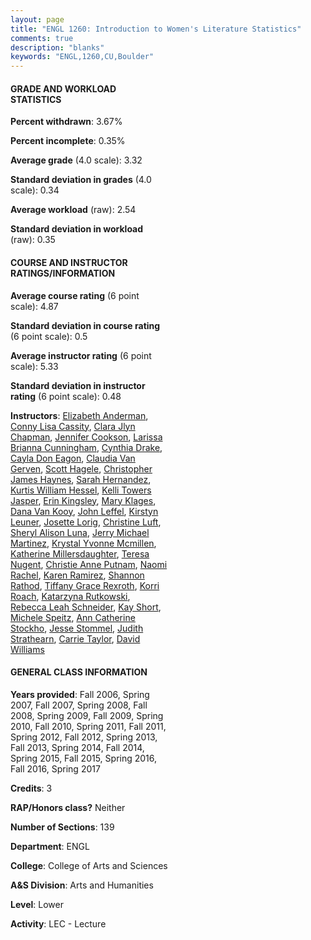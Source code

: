 ```yaml
---
layout: page
title: "ENGL 1260: Introduction to Women's Literature Statistics"
comments: true
description: "blanks"
keywords: "ENGL,1260,CU,Boulder"
---
```

<head>
<script src="https://ajax.googleapis.com/ajax/libs/jquery/2.1.3/jquery.min.js"></script>
<script src="https://dl.dropboxusercontent.com/s/pc42nxpaw1ea4o9/highcharts.js?dl=0"></script>
<!-- <script src="../assets/js/highcharts.js"></script> -->
<style type="text/css">@font-face {
	font-family: "Bebas Neue";
	src: url(https://www.filehosting.org/file/details/544349/BebasNeue Regular.otf) format("opentype");
	}
	h1.Bebas { 
		font-family: "Bebas Neue", Verdana, Tahoma;
	}
</style>
</head>
<body>
	<div id="container" style="float: right; width: 45%; height: 88%; margin-left: 2.5%; margin-right: 2.5%;"></div>
	<script language="JavaScript">
		$(document).ready(function() {
		var chart = {type: 'column'};
		var title = {text: 'Grade Distribution'};
		var xAxis = {categories: ['A','B','C','D','F'],crosshair: true};
		var yAxis = {min: 0,title: {text: 'Percentage'}};
		var tooltip = {headerFormat: '<center><b><span style="font-size:20px">{point.key}</span></b></center>',
		               pointFormat: '<td style="padding:0"><b>{point.y:.1f}%</b></td>',
		               footerFormat: '</table>',shared: true,useHTML: true};
		var plotOptions = {column: {pointPadding: 0.0,borderWidth: 0}};  
		var credits = {enabled: false};var series= [{name: 'Percent',data: [53.35,34.5,7.66,2.04,2.45,]}];
		var json = {};
		json.chart = chart;
		json.title = title;
		json.tooltip = tooltip;
		json.xAxis = xAxis;
		json.yAxis = yAxis;  
		json.series = series;
		json.plotOptions = plotOptions;  
		json.credits = credits;
		$('#container').highcharts(json);
	});
	</script>
</body>
			   
#### GRADE AND WORKLOAD STATISTICS

**Percent withdrawn**: 3.67%

**Percent incomplete**: 0.35%

**Average grade** (4.0 scale): 3.32

**Standard deviation in grades** (4.0 scale): 0.34

**Average workload** (raw): 2.54

**Standard deviation in workload** (raw): 0.35

#### COURSE AND INSTRUCTOR RATINGS/INFORMATION

**Average course rating** (6 point scale): 4.87

**Standard deviation in course rating** (6 point scale): 0.5

**Average instructor rating** (6 point scale): 5.33

**Standard deviation in instructor rating** (6 point scale): 0.48

**Instructors**: <a href='../../instructors/Elizabeth_Anderman'>Elizabeth Anderman</a>, <a href='../../instructors/Conny_Lisa_Cassity'>Conny Lisa Cassity</a>, <a href='../../instructors/Clara_Jlyn_Chapman'>Clara Jlyn Chapman</a>, <a href='../../instructors/Jennifer_Cookson'>Jennifer Cookson</a>, <a href='../../instructors/Larissa_Brianna_Cunningham'>Larissa Brianna Cunningham</a>, <a href='../../instructors/Cynthia_Drake'>Cynthia Drake</a>, <a href='../../instructors/Cayla_Don_Eagon'>Cayla Don Eagon</a>, <a href='../../instructors/Claudia_Van_Gerven'>Claudia Van Gerven</a>, <a href='../../instructors/Scott_Hagele'>Scott Hagele</a>, <a href='../../instructors/Christopher_James_Haynes'>Christopher James Haynes</a>, <a href='../../instructors/Sarah_Hernandez'>Sarah Hernandez</a>, <a href='../../instructors/Kurtis_William_Hessel'>Kurtis William Hessel</a>, <a href='../../instructors/Kelli_Towers_Jasper'>Kelli Towers Jasper</a>, <a href='../../instructors/Erin_Kingsley'>Erin Kingsley</a>, <a href='../../instructors/Mary_Klages'>Mary Klages</a>, <a href='../../instructors/Dana_Van_Kooy'>Dana Van Kooy</a>, <a href='../../instructors/John_Leffel'>John Leffel</a>, <a href='../../instructors/Kirstyn_Leuner'>Kirstyn Leuner</a>, <a href='../../instructors/Josette_Lorig'>Josette Lorig</a>, <a href='../../instructors/Christine_Luft'>Christine Luft</a>, <a href='../../instructors/Sheryl_Alison_Luna'>Sheryl Alison Luna</a>, <a href='../../instructors/Jerry_Michael_Martinez'>Jerry Michael Martinez</a>, <a href='../../instructors/Krystal_Yvonne_Mcmillen'>Krystal Yvonne Mcmillen</a>, <a href='../../instructors/Katherine_Millersdaughter'>Katherine Millersdaughter</a>, <a href='../../instructors/Teresa_Nugent'>Teresa Nugent</a>, <a href='../../instructors/Christie_Anne_Putnam'>Christie Anne Putnam</a>, <a href='../../instructors/Naomi_Rachel'>Naomi Rachel</a>, <a href='../../instructors/Karen_Ramirez'>Karen Ramirez</a>, <a href='../../instructors/Shannon_Rathod'>Shannon Rathod</a>, <a href='../../instructors/Tiffany_Grace_Rexroth'>Tiffany Grace Rexroth</a>, <a href='../../instructors/Korri_Roach'>Korri Roach</a>, <a href='../../instructors/Katarzyna_Rutkowski'>Katarzyna Rutkowski</a>, <a href='../../instructors/Rebecca_Leah_Schneider'>Rebecca Leah Schneider</a>, <a href='../../instructors/Kay_Short'>Kay Short</a>, <a href='../../instructors/Michele_Speitz'>Michele Speitz</a>, <a href='../../instructors/Ann_Catherine_Stockho'>Ann Catherine Stockho</a>, <a href='../../instructors/Jesse_Stommel'>Jesse Stommel</a>, <a href='../../instructors/Judith_Strathearn'>Judith Strathearn</a>, <a href='../../instructors/Carrie_Taylor'>Carrie Taylor</a>, <a href='../../instructors/David_Williams'>David Williams</a>

#### GENERAL CLASS INFORMATION

**Years provided**: Fall 2006, Spring 2007, Fall 2007, Spring 2008, Fall 2008, Spring 2009, Fall 2009, Spring 2010, Fall 2010, Spring 2011, Fall 2011, Spring 2012, Fall 2012, Spring 2013, Fall 2013, Spring 2014, Fall 2014, Spring 2015, Fall 2015, Spring 2016, Fall 2016, Spring 2017

**Credits**: 3

**RAP/Honors class?** Neither

**Number of Sections**: 139

**Department**: ENGL

**College**: College of Arts and Sciences

**A&S Division**: Arts and Humanities

**Level**: Lower

**Activity**: LEC - Lecture
